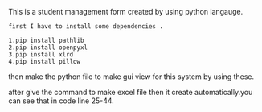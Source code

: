 This is a student management form created by using python langauge.

    first I have to install some dependencies .
    
    1.pip install pathlib
    2.pip install openpyxl
    3.pip install xlrd
    4.pip install pillow 

then make the python file to make gui view for this system by using these.

after give the command to make excel file then it create automatically.you can see that in code line 25-44.



    
